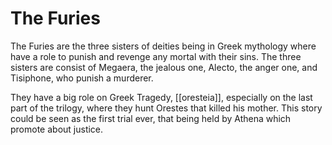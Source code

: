 # The Furies

The Furies are the three sisters of deities being in Greek mythology where have a role to punish and revenge any mortal with their sins. The three sisters are consist of Megaera, the jealous one, Alecto, the anger one, and Tisiphone, who punish a murderer.

They have a big role on Greek Tragedy, [[oresteia]], especially on the last part of the trilogy, where they hunt Orestes that killed his mother. This story could be seen as the first trial ever, that being held by Athena which promote about justice.